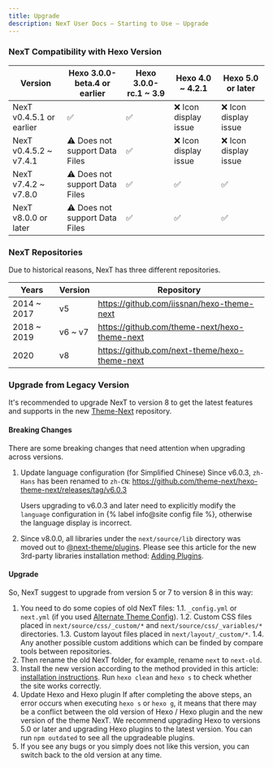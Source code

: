 ```yaml
---
title: Upgrade
description: NexT User Docs – Starting to Use – Upgrade
---
```


### NexT Compatibility with Hexo Version

| Version                  | Hexo 3.0.0-beta.4 or earlier  | Hexo 3.0.0-rc.1 ~ 3.9 | Hexo 4.0 ~ 4.2.1     | Hexo 5.0 or later     |
| ------------------------ | ----------------------------- | --------------------- | -------------------- | --------------------- |
| NexT v0.4.5.1 or earlier | ✅                            | ✅                    | ❌ Icon display issue | ❌ Icon display issue |
| NexT v0.4.5.2 ~ v7.4.1   | ⚠️ Does not support Data Files | ✅                    | ❌ Icon display issue | ❌ Icon display issue |
| NexT v7.4.2 ~ v7.8.0     | ⚠️ Does not support Data Files | ✅                    | ✅                    | ✅                    |
| NexT v8.0.0 or later     | ⚠️ Does not support Data Files | ✅                    | ✅                    | ✅                    |

### NexT Repositories

Due to historical reasons, NexT has three different repositories.

| Years       | Version | Repository                                    |
| ----------- | ------- | --------------------------------------------- |
| 2014 ~ 2017 | v5      | https://github.com/iissnan/hexo-theme-next    |
| 2018 ~ 2019 | v6 ~ v7 | https://github.com/theme-next/hexo-theme-next |
| 2020        | v8      | https://github.com/next-theme/hexo-theme-next |

### Upgrade from Legacy Version

It's recommended to upgrade NexT to version 8 to get the latest features and supports in the new [Theme-Next](https://github.com/next-theme/hexo-theme-next) repository.

#### Breaking Changes

There are some breaking changes that need attention when upgrading across versions.

1. Update language configuration (for Simplified Chinese)
    Since v6.0.3, `zh-Hans` has been renamed to `zh-CN`: https://github.com/theme-next/hexo-theme-next/releases/tag/v6.0.3

    Users upgrading to v6.0.3 and later need to explicitly modify the `language` configuration in {% label info@site config file %}, otherwise the language display is incorrect.
2. Since v8.0.0, all libraries under the `next/source/lib` directory was moved out to [@next-theme/plugins](https://github.com/next-theme/plugins). Please see this article for the new 3rd-party libraries installation method: [Adding Plugins](/docs/third-party-services/#Adding-Plugins).

#### Upgrade

So, NexT suggest to upgrade from version 5 or 7 to version 8 in this way:

1. You need to do some copies of old NexT files:
    1.1. `_config.yml` or `next.yml` (if you used [Alternate Theme Config](/docs/getting-started/configuration.html)).
    1.2. Custom CSS files placed in `next/source/css/_custom/*` and `next/source/css/_variables/*` directories.
    1.3. Custom layout files placed in `next/layout/_custom/*`.
    1.4. Any another possible custom additions which can be finded by compare tools between repositories.
2. Then rename the old NexT folder, for example, rename `next` to `next-old`.
3. Install the new version according to the method provided in this article: [installation instructions](/docs/getting-started/installation.html). Run `hexo clean` and `hexo s` to check whether the site works correctly.
4. Update Hexo and Hexo plugin
    If after completing the above steps, an error occurs when executing `hexo s` or `hexo g`, it means that there may be a conflict between the old version of Hexo / Hexo plugin and the new version of the theme NexT. We recommend upgrading Hexo to versions 5.0 or later and upgrading Hexo plugins to the latest version. You can run `npm outdated` to see all the upgradeable plugins.
5. If you see any bugs or you simply does not like this version, you can switch back to the old version at any time.

